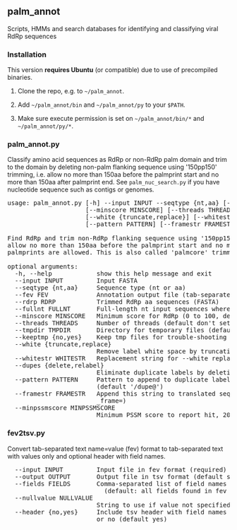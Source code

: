 ## palm_annot
Scripts, HMMs and search databases for identifying and classifying viral RdRp sequences

### Installation

This version **requires Ubuntu** (or compatible) due to use of precompiled binaries.

1. Clone the repo, e.g. to `~/palm_annot`.

2. Add `~/palm_annot/bin` and `~/palm_annot/py` to your `$PATH`.

3. Make sure execute permission is set on `~/palm_annot/bin/*` and `~/palm_annot/py/*`.

### palm_annot.py

Classify amino acid sequences as RdRp or non-RdRp palm domain and trim to the domain by deleting non-palm flanking sequence
using '150pp150' trimming, i.e. allow no more than 150aa before the palmprint start and no more than 150aa after palmprint
end. See `palm_nuc_search.py` if you have nucleotide sequence such as contigs or genomes.

<pre>
usage: palm_annot.py [-h] --input INPUT --seqtype {nt,aa} [--fev FEV] [--rdrp RDRP] [--fullnt FULLNT]
                     [--minscore MINSCORE] [--threads THREADS] [--tmpdir TMPDIR] [--keeptmp {no,yes}]
                     [--white {truncate,replace}] [--whitestr WHITESTR] [--dupes {delete,relabel}]
                     [--pattern PATTERN] [--framestr FRAMESTR] [--minpssmscore MINPSSMSCORE]

Find RdRp and trim non-RdRp flanking sequence using '150pp150' trimming, i.e.
allow no more than 150aa before the palmprint start and no more than 150aa after palmprint end, partial
palmprints are allowed. This is also called 'palmcore' trimming.

optional arguments:
  -h, --help            show this help message and exit
  --input INPUT         Input FASTA
  --seqtype {nt,aa}     Sequence type (nt or aa)
  --fev FEV             Annotation output file (tab-separated text in field=value format)
  --rdrp RDRP           Trimmed RdRp aa sequences (FASTA)
  --fullnt FULLNT       Full-length nt input sequences where RdRp found (FASTA)
  --minscore MINSCORE   Minimum score for RdRp (0 to 100, default 75)
  --threads THREADS     Number of threads (default don't set thread options)
  --tmpdir TMPDIR       Directory for temporary files (default /tmp)
  --keeptmp {no,yes}    Keep tmp files for trouble-shooting (default no)
  --white {truncate,replace}
                        Remove label white space by truncating or replacing (default truncate)
  --whitestr WHITESTR   Replacement string for --white replace (default '_')
  --dupes {delete,relabel}
                        Eliminate duplicate labels by deleting sequence or relabeling (default delete)
  --pattern PATTERN     Pattern to append to duplicate label, must contain @ which is replaced by 1,2...
                        (default '/dupe@')
  --framestr FRAMESTR   Append this string to translated sequence labels followed by frame -3 .. +3 (default
                        _frame=)
  --minpssmscore MINPSSMSCORE
                        Minimum PSSM score to report hit, 20 is high confidence (default 10.0)
</pre>

### fev2tsv.py

Convert tab-separated text name=value (fev) format to tab-separated text with
values only and optional header with field names.

<pre>
  --input INPUT         Input file in fev format (required)
  --output OUTPUT       Output file in tsv format (default stdout)
  --fields FIELDS       Comma-separated list of field names
                          (default: all fields found in fev file)
  --nullvalue NULLVALUE
                        String to use if value not specified (default empty string)
  --header {no,yes}     Include tsv header with field names as first line, yes
                        or no (default yes)
</pre>

